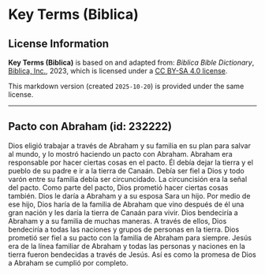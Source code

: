 # Key Terms (Biblica)

## License Information

**Key Terms (Biblica)** is based on and adapted from: _Biblica Bible Dictionary_, [Biblica, Inc.](https://www.biblica.com/), 2023, which is licensed under a [CC BY-SA 4.0 license](https://creativecommons.org/licenses/by-sa/4.0/legalcode.en).

This markdown version (created `2025-10-20`) is provided under the same license.



--------------------------------

## Pacto con Abraham (id: 232222)

Dios eligió trabajar a través de Abraham y su familia en su plan para salvar al mundo, y lo mostró haciendo un pacto con Abraham. Abraham era responsable por hacer ciertas cosas en el pacto. Él debía dejar la tierra y el pueblo de su padre e ir a la tierra de Canaán. Debía ser fiel a Dios y todo varón entre su familia debía ser circuncidado. La circuncisión era la señal del pacto. Como parte del pacto, Dios prometió hacer ciertas cosas también. Dios le daría a Abraham y a su esposa Sara un hijo. Por medio de ese hijo, Dios haría de la familia de Abraham que vino después de él una gran nación y les daría la tierra de Canaán para vivir. Dios bendeciría a Abraham y a su familia de muchas maneras. A través de ellos, Dios bendeciría a todas las naciones y grupos de personas en la tierra. Dios prometió ser fiel a su pacto con la familia de Abraham para siempre. Jesús era de la línea familiar de Abraham y todas las personas y naciones en la tierra fueron bendecidas a través de Jesús. Así es como la promesa de Dios a Abraham se cumplió por completo.


